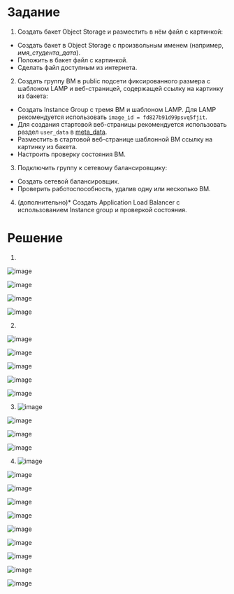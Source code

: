 # Задание
1. Создать бакет Object Storage и разместить в нём файл с картинкой:

 - Создать бакет в Object Storage с произвольным именем (например, _имя_студента_дата_).
 - Положить в бакет файл с картинкой.
 - Сделать файл доступным из интернета.
 
2. Создать группу ВМ в public подсети фиксированного размера с шаблоном LAMP и веб-страницей, содержащей ссылку на картинку из бакета:

 - Создать Instance Group с тремя ВМ и шаблоном LAMP. Для LAMP рекомендуется использовать `image_id = fd827b91d99psvq5fjit`.
 - Для создания стартовой веб-страницы рекомендуется использовать раздел `user_data` в [meta_data](https://cloud.yandex.ru/docs/compute/concepts/vm-metadata).
 - Разместить в стартовой веб-странице шаблонной ВМ ссылку на картинку из бакета.
 - Настроить проверку состояния ВМ.
 
3. Подключить группу к сетевому балансировщику:

 - Создать сетевой балансировщик.
 - Проверить работоспособность, удалив одну или несколько ВМ.
4. (дополнительно)* Создать Application Load Balancer с использованием Instance group и проверкой состояния.

# Решение
1. 
![image](https://github.com/Kul-RB/clopro/assets/53901269/673e5188-5dec-43d5-b310-733e4ed3ab72)

![image](https://github.com/Kul-RB/clopro/assets/53901269/68d0598e-3724-4597-b376-971818e0d619)

![image](https://github.com/Kul-RB/clopro/assets/53901269/67234258-6083-4517-bb7b-860efe6c76a6)

![image](https://github.com/Kul-RB/clopro/assets/53901269/ce90ae19-352d-49f1-91d7-bc70d0234987)

2. 

![image](https://github.com/Kul-RB/clopro/assets/53901269/11a2ec1d-cc50-4a34-9788-d9fd3e052fc1)

![image](https://github.com/Kul-RB/clopro/assets/53901269/cdcf6eda-0c89-4ccb-af68-102600326aca)

![image](https://github.com/Kul-RB/clopro/assets/53901269/d8118912-152e-47d5-a092-b97bce8d0f10)

![image](https://github.com/Kul-RB/clopro/assets/53901269/be306ce0-7101-4a2e-8541-0ba4ad509420)

![image](https://github.com/Kul-RB/clopro/assets/53901269/b43d93ed-1fa7-41eb-959f-f35cb1b3d008)

3. ![image](https://github.com/Kul-RB/clopro/assets/53901269/5a091f89-64a2-47e9-b088-22578b68078c)

![image](https://github.com/Kul-RB/clopro/assets/53901269/84610f8c-f317-4ef5-ae03-9a80eaf93981)

![image](https://github.com/Kul-RB/clopro/assets/53901269/6c5306dd-d796-45e0-9d62-4e7ce91ae30d)

![image](https://github.com/Kul-RB/clopro/assets/53901269/7da50035-0bd9-4b0f-81ac-46bf7b9440d7)

4. ![image](https://github.com/Kul-RB/clopro/assets/53901269/58b26897-51ca-4c4e-a88e-c3128b5d54a2)

![image](https://github.com/Kul-RB/clopro/assets/53901269/9de25129-f317-4f5c-82e3-d4232013d0eb)

![image](https://github.com/Kul-RB/clopro/assets/53901269/c8463748-26cc-4184-b553-ececf501c9df)

![image](https://github.com/Kul-RB/clopro/assets/53901269/6b595ad1-9bb6-4d48-afd9-588de0740b65)

![image](https://github.com/Kul-RB/clopro/assets/53901269/a9cf82bd-c5e0-44e5-b82a-946e484e3ac8)

![image](https://github.com/Kul-RB/clopro/assets/53901269/6352aba5-1609-4b78-bbad-5de59138107f)

![image](https://github.com/Kul-RB/clopro/assets/53901269/faaf3405-ad8c-40b4-8b20-d978dcf41b82)

![image](https://github.com/Kul-RB/clopro/assets/53901269/88caf1ef-ee02-4d4c-adb3-d0a0a007d809)

![image](https://github.com/Kul-RB/clopro/assets/53901269/345bac55-0b24-4541-aced-eb94c5f96c3d)

![image](https://github.com/Kul-RB/clopro/assets/53901269/d3d3a0e6-a5fa-4376-88c8-451fc08c6966)



